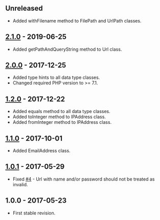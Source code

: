 ## Unreleased
- Added withFilename method to FilePath and UrlPath classes.

## [2.1.0] - 2019-06-25
- Added getPathAndQueryString method to Url class.

## [2.0.0] - 2017-12-25
- Added type hints to all data type classes.
- Changed required PHP version to >= 7.1.

## [1.2.0] - 2017-12-22
- Added equals method to all data type classes.
- Added toInteger method to IPAddress class.
- Added fromInteger method to IPAddress class.

## [1.1.0] - 2017-10-01
- Added EmailAddress class.

## [1.0.1] - 2017-05-29
- Fixed [#4](https://github.com/themichaelhall/datatypes/issues/4) - Url with name and/or password should not be treated as invalid.

## 1.0.0 - 2017-05-23
- First stable revision.

[2.1.0]: https://github.com/themichaelhall/datatypes/compare/v2.0.0...v2.1.0
[2.0.0]: https://github.com/themichaelhall/datatypes/compare/v1.2.0...v2.0.0
[1.2.0]: https://github.com/themichaelhall/datatypes/compare/v1.1.0...v1.2.0
[1.1.0]: https://github.com/themichaelhall/datatypes/compare/v1.0.1...v1.1.0
[1.0.1]: https://github.com/themichaelhall/datatypes/compare/v1.0.0...v1.0.1
